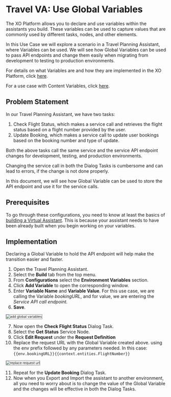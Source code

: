 # Travel VA: Use Global Variables

The XO Platform allows you to declare and use variables within the assistants you build. These variables can be used to capture values that are commonly used by different tasks, nodes, and other elements.

In this Use Case we will explore a scenario in a Travel Planning Assistant, where Variables can be used. We will see how Global Variables can be used to pass API endpoints and change them easily when migrating from development to testing to production environments.

For details on what Variables are and how they are implemented in the XO Platform, click <a href="https://developer.kore.ai/docs/bots/bot-settings/bot-management/using-bot-variables/" target="_blank">here</a>. 

For a use case with Content Variables, click <a href="https://developer.kore.ai/docs/bots/how-tos/how-to-use-content-variables/" target="_blank">here</a>.

## Problem Statement

In our Travel Planning Assistant, we have two tasks:

1. Check Flight Status, which makes a service call and retrieves the flight status based on a flight number provided by the user. 
2. Update Booking, which makes a service call to update user bookings based on the booking number and type of update.

Both the above tasks call the same service and the service API endpoint changes for development, testing, and production environments.

Changing the service call in both the Dialog Tasks is cumbersome and can lead to errors, if the change is not done properly.

In this document, we will see how Global Variable can be used to store the API endpoint and use it for the service calls.

## Prerequisites

To go through these configurations, you need to know at least the basics of <a href="https://developer.kore.ai/docs/bots/chatbot-overview/getting-started-bots/" target="_blank">building a Virtual Assistant</a>. This is because your assistant needs to have been already built when you begin working on your variables.

## Implementation

Declaring a Global Variable to hold the API endpoint will help make the transition easier and faster.

1. Open the Travel Planning Assistant.
2. Select the **Build** tab from the top menu.
3. From **Configurations** select the **Environment Variables** section.
4. Click **Add Variable** to open the corresponding window.
5. Enter **Variable Name** and **Variable Value**. For this use case, we are calling the Variable _bookingURL_, and for value, we are entering the _Service API call endpoint._
6. **Save**.
<img src="../images/add-global-enironment-variables.png" alt="add global variables" title="add global variables" style="border: 1px solid gray; zoom:75%;">  

7. Now open the **Check Flight Status** Dialog Task.
8. Select the **Get Status** Service Node.
9. Click **Edit Request** under the **Request Definition**
10. Replace the request URL with the Global Variable created above. using the env prefix followed by any parameters needed. In this case: 
`{{env.bookingURL}}{{context.entities.FlightNumber}}`
<img src="../images/replace-request-url.png" alt="replace request url" title="replace request url" style="border: 1px solid gray; zoom:75%;"> 

11. Repeat for the **Update Booking** Dialog Task.
12. Now when you Export and Import the assistant to another environment, all you need to worry about is to change the value of the Global Variable and the changes will be effective in both the Dialog Tasks.